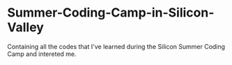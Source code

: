 # Summer-Coding-Camp-in-Silicon-Valley
Containing all the codes that I've learned during the Silicon Summer Coding Camp and intereted me.
